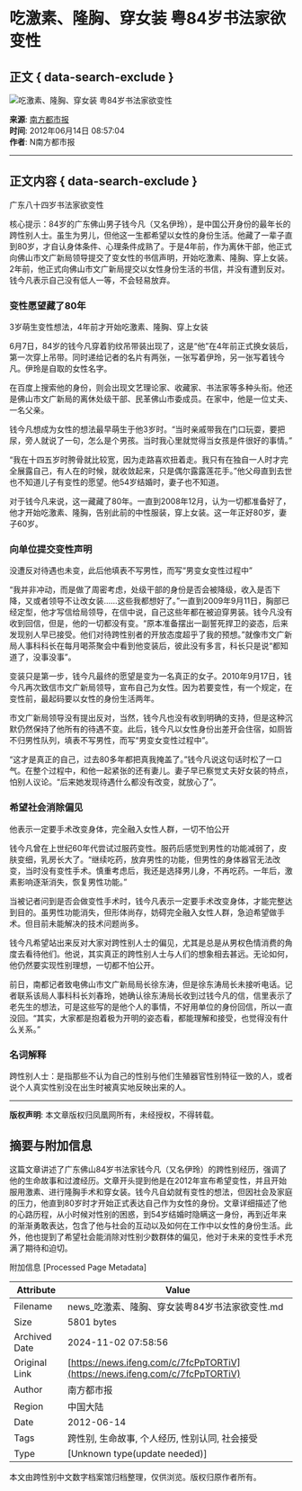 # 吃激素、隆胸、穿女装 粤84岁书法家欲变性

## 正文 { data-search-exclude }


![吃激素、隆胸、穿女装 粤84岁书法家欲变性](https://x0.ifengimg.com/ucms/2019_38/AC5B8A2AE18AB61C7067AFFDBBCD12D16295DDA2_w121_h75.jpg)

**来源**: [南方都市报](http://news.ifeng.com/gundong/detail_2012_06/14/15289130_0.shtml)  
**时间**: 2012年06月14日 08:57:04  
**作者**: N南方都市报

---

## 正文内容 { data-search-exclude }

广东八十四岁书法家欲变性

核心提示：84岁的广东佛山男子钱今凡（又名伊玲），是中国公开身份的最年长的跨性别人士。虽生为男儿，但他这一生都希望以女性的身份生活。他藏了一辈子直到80岁，才自认身体条件、心理条件成熟了。于是4年前，作为离休干部，他正式向佛山市文广新局领导提交了变女性的书信声明，开始吃激素、隆胸、穿上女装。2年前，他正式向佛山市文广新局提交以女性身份生活的书信，并没有遭到反对。钱今凡表示自己没有低人一等，不会轻易放弃。

### 变性愿望藏了80年

3岁萌生变性想法，4年前才开始吃激素、隆胸、穿上女装

6月7日，84岁的钱今凡穿着豹纹吊带装出现了，这是“他”在4年前正式换女装后，第一次穿上吊带。同时递给记者的名片有两张，一张写着伊玲，另一张写着钱今凡。伊玲是自取的女性名字。

在百度上搜索他的身份，则会出现文艺理论家、收藏家、书法家等多种头衔。他还是佛山市文广新局的离休处级干部、民革佛山市委成员。在家中，他是一位丈夫、一名父亲。

钱今凡想成为女性的想法最早萌生于他3岁时。“当时亲戚带我在门口玩耍，要把尿，旁人就说了一句，怎么是个男孩。当时我心里就觉得当女孩是件很好的事情。”

“我在十四五岁时胯骨就比较宽，因为走路喜欢扭着走。我只有在独自一人时才完全展露自己，有人在的时候，就收敛起来，只是偶尔露露莲花手。”他父母直到去世也不知道儿子有变性的愿望。他54岁结婚时，妻子也不知道。

对于钱今凡来说，这一藏藏了80年。一直到2008年12月，认为一切都准备好了，他才开始吃激素、隆胸，告别此前的中性服装，穿上女装。这一年正好80岁，妻子60岁。

### 向单位提交变性声明

没遭反对待遇也未变，此后他填表不写男性，而写“男变女变性过程中”

“我并非冲动，而是做了周密考虑，处级干部的身份是否会被降级，收入是否下降，又或者领导不让改女装……这些我都想好了。”一直到2009年9月11日，胸部已经定型，他才写信给局领导，在信中说，自己这些年都在被迫穿男装。钱今凡没有收到回信，但是，他的一切都没有变。“原本准备摆出一副誓死捍卫的姿态，后来发现别人早已接受。他们对待跨性别者的开放态度超乎了我的预想。”就像市文广新局人事科科长在每月喝茶聚会中看到他变装后，彼此没有多言，科长只是说“都知道了，没事没事”。

变装只是第一步，钱今凡最终的愿望是变为一名真正的女子。2010年9月17日，钱今凡再次致信市文广新局领导，宣布自己为女性。因为若要变性，有一个规定，在变性前，最起码要以女性的身份生活两年。

市文广新局领导没有提出反对，当然，钱今凡也没有收到明确的支持，但是这种沉默仍然保持了他所有的待遇不变。此后，钱今凡以女性身份出差开会住宿，如厕皆不归男性队列，填表不写男性，而写“男变女变性过程中”。

“这才是真正的自己，过去80多年都把真我掩盖了。”钱今凡说这句话时松了一口气。在整个过程中，和他一起紧张的还有妻儿。妻子早已察觉丈夫好女装的特点，怕别人议论。“后来她发现待遇什么都没有改变，就放心了”。

### 希望社会消除偏见

他表示一定要手术改变身体，完全融入女性人群，一切不怕公开

钱今凡曾在上世纪60年代尝试过服药变性。服药后感觉到男性的功能减弱了，皮肤变细，乳房长大了。“继续吃药，放弃男性的功能，但男性的身体器官无法改变，当时没有变性手术。慎重考虑后，我还是选择男儿身，不再吃药。一年后，激素影响逐渐消失，恢复男性功能。”

当被记者问到是否会做变性手术时，钱今凡表示一定要手术改变身体，才能完整达到目的。虽男性功能消失，但形体尚存，妨碍完全融入女性人群，急迫希望做手术。但目前未能解决的技术问题尚多。

钱今凡希望站出来反对大家对跨性别人士的偏见，尤其是总是从男权色情消费的角度去看待他们。他说，其实真正的跨性别人士与人们的想象相去甚远。无论如何，他仍然要实现性别理想，一切都不怕公开。

前日，南都记者致电佛山市文广新局局长徐东涛，但是徐东涛局长未接听电话。记者联系该局人事科科长刘春玲，她确认徐东涛局长收到过钱今凡的信，信里表示了老先生的想法，可是这些写的是他个人的事情，不好用单位的身份回信，所以一直没回。“其实，大家都是抱着极为开明的姿态看，都能理解和接受，也觉得没有什么关系。”

### 名词解释

跨性别人士：是指那些不认为自己的性别与他们生殖器官性别特征一致的人，或者说个人真实性别没在出生时被真实地反映出来的人。

---

**版权声明**: 本文章版权归凤凰网所有，未经授权，不得转载。

## 摘要与附加信息

<!-- tcd_abstract -->
这篇文章讲述了广东佛山84岁书法家钱今凡（又名伊玲）的跨性别经历，强调了他的生命故事和过渡经历。文章开头提到他是在2012年宣布希望变性，并且开始服用激素、进行隆胸手术和穿女装。钱今凡自幼就有变性的想法，但因社会及家庭的压力，他直到80岁时才开始正式表达自己作为女性的身份。文章详细描述了他的心路历程，从小时候对性别的困惑，到54岁结婚时隐瞒这一身份，再到近年来的渐渐勇敢表达，包含了他与社会的互动以及如何在工作中以女性的身份生活。此外，他也提到了希望社会能消除对性别少数群体的偏见，他对于未来的变性手术充满了期待和迫切。
<!-- tcd_abstract_end -->

附加信息 [Processed Page Metadata]

| Attribute       | Value                                  |
|-----------------|----------------------------------------|
| Filename        | news_吃激素、隆胸、穿女装粤84岁书法家欲变性.md                             |
| Size            | 5801 bytes                           |
| Archived Date   | 2024-11-02 07:58:56                             |
| Original Link   | [https://news.ifeng.com/c/7fcPpTORTiV](https://news.ifeng.com/c/7fcPpTORTiV)                       |
| Author          | 南方都市报                               |
| Region          | 中国大陆                               |
| Date            | 2012-06-14                                 |
| Tags            | 跨性别, 生命故事, 个人经历, 性别认同, 社会接受                                 |
| Type            | [Unknown type(update needed)]                                 |
<!-- tcd_table_end -->

本文由跨性别中文数字档案馆归档整理，仅供浏览。版权归原作者所有。
